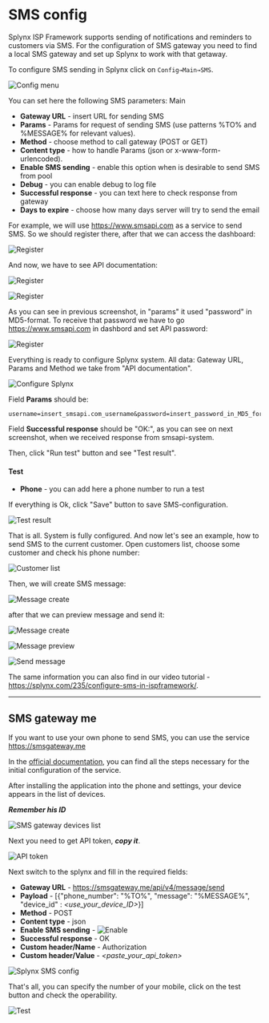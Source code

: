 SMS config
=========

Splynx ISP Framework supports sending of notifications and reminders to customers via SMS. For the configuration of SMS gateway you need to find a local SMS gateway and set up Splynx to work with that getaway.

To configure SMS sending in Splynx click on `Config→Main→SMS`.

![Config menu](main_menu.png)


You can set here the following SMS parameters:
Main
* **Gateway URL** - insert URL for sending SMS
* **Params** - Params for request of sending SMS (use patterns %TO% and %MESSAGE% for relevant values).
* **Method** - choose method to call gateway (POST or GET)
* **Content type** - how to handle Params (json or x-www-form-urlencoded).
* **Enable SMS sending** - enable this option when is desirable to send SMS from pool
* **Debug** - you can enable debug to log file
* **Successful response** - you can text here to check response from gateway
* **Days to expire** - choose how many days server will try to send the email

For example, we will use https://www.smsapi.com as a service to send SMS. So we should register there, after that we can access the dashboard:

![Register](smsapi1.png)

And now, we have to see API documentation:

![Register](smsapi2.png)

![Register](smsapi3.png)

As you can see in previous screenshot, in "params" it used "password" in MD5-format. To receive that password we have to go https://www.smsapi.com in dashbord and set API password:

![Register](smsapi4.png)


Everything is ready to configure Splynx system. All data: Gateway URL, Params and Method we take from "API documentation".

![Configure Splynx](config.png)

Field **Params** should be:
```
username=insert_smsapi.com_username&password=insert_password_in_MD5_format&from=Info&to=%TO%&message=%MESSAGE%
```

Field **Successful response** should be "OK:", as you can see on next screenshot, when we received response from smsapi-system.

Then, click "Run test" button and see "Test result".


#### Test

* **Phone** - you can add here a phone number to run a test

If everything is Ok, click "Save" button to save SMS-configuration.

![Test result](test_result.png)

That is all. System is fully configured. And now let's see an example, how to send SMS to the current customer. Open customers list, choose some customer and check his phone number:

![Customer list](customer_list.png)

Then, we will create SMS message:

![Message create](msg_create.png)

after that we can preview message and send it:

![Message create](msg_create1.png)

![Message preview](msg_preview.png)

![Send message](msg_send.png)

The same information you can also find in our video tutorial - https://splynx.com/235/configure-sms-in-ispframework/.


----
## SMS gateway me
If you want to use your own phone to send SMS, you can use the service https://smsgateway.me

In the [official documentation](https://smsgateway.me/sms-api-documentation/getting-started), you can find all the steps necessary for the initial configuration of the service.


After installing the application into the phone and settings, your device appears in the list of devices.

***Remember his ID***


![SMS gateway devices list](sgm_devlist.png)

Next you need to get API token, ***copy it***.

![API token](sgm_token.png)

Next switch to the splynx and fill in the required fields:
* **Gateway URL** -  https://smsgateway.me/api/v4/message/send
* **Payload** - [{"phone_number": "%TO%", "message": "%MESSAGE%", "device_id" : *<use_your_device_ID>*}]
* **Method** - POST
* **Content type** - json
* **Enable SMS sending** - <icon class="image-icon">![Enable](enable.png)</icon>
* **Successful response** - OK
* **Custom header/Name** - Authorization
* **Custom header/Value** - *<paste_your_api_token>*

![Splynx SMS config](sgm_spl.png)


That's all, you can specify the number of your mobile, click on the test button and check the operability.

![Test](sgm_test.png)
